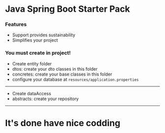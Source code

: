 # Java Spring Boot Starter Pack

### Features
- Support provides sustainability
- Simplifies your project
### You must create in project!
- Create entity folder 
 - dtos: create your dto classes in this folder
 - concretes: create your base classes in this folder 
- configure your database at `resources/application.properties`
------------

- Create dataAccess
 - abstracts: create your repository
 
 

------------

# It's done have nice codding
